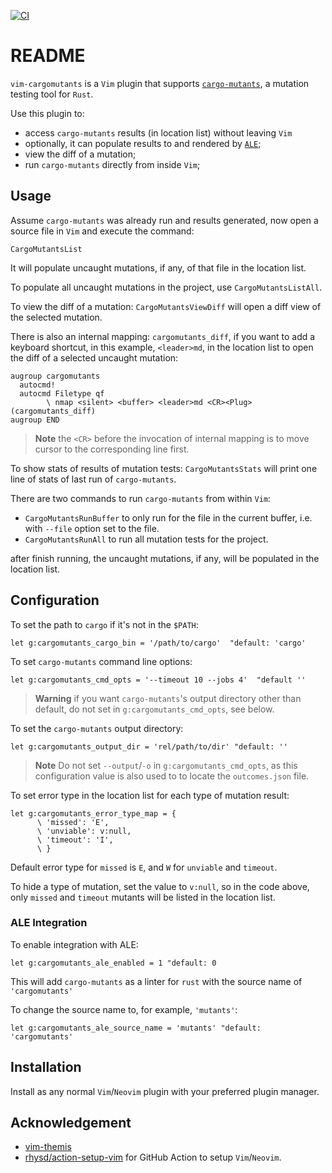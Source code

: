 <!--- doclinks: ignore -->
[![CI](../../actions/workflows/ci.yml/badge.svg)](../../actions/workflows/ci.yml)

# README

`vim-cargomutants` is a `Vim` plugin that supports [`cargo-mutants`](https://github.com/sourcefrog/cargo-mutants ), a mutation testing tool for `Rust`.

Use this plugin to:

- access `cargo-mutants` results (in location list) without leaving `Vim`
- optionally, it can populate results to and rendered by [`ALE`](https://github.com/dense-analysis/ale);
- view the diff of a mutation;
- run `cargo-mutants` directly from inside `Vim`;

## Usage

Assume `cargo-mutants` was already run and results generated, now open a source file in `Vim` and execute the command:

`CargoMutantsList`

It will populate uncaught mutations, if any, of that file in the location list.

To populate all uncaught mutations in the project, use `CargoMutantsListAll`.

To view the diff of a mutation: `CargoMutantsViewDiff` will open a diff view of the selected mutation.

There is also an internal mapping: `cargomutants_diff`, if you want to add a keyboard shortcut, in this example, `<leader>md`, in the location list to open the diff of a selected uncaught mutation:

```vim
augroup cargomutants
  autocmd!
  autocmd Filetype qf
        \ nmap <silent> <buffer> <leader>md <CR><Plug>(cargomutants_diff)
augroup END
```

> **Note**
> the `<CR>` before the invocation of internal mapping is to move cursor to the corresponding line first.

To show stats of results of mutation tests: `CargoMutantsStats` will print one line of stats of last run of `cargo-mutants`.

There are two commands to run `cargo-mutants` from within `Vim`:

- `CargoMutantsRunBuffer` to only run for the file in the current buffer, i.e. with `--file` option set to the file.
- `CargoMutantsRunAll` to run all mutation tests for the project.

after finish running, the uncaught mutations, if any, will be populated in the location list.

## Configuration

To set the path to `cargo` if it's not in the `$PATH`:

```vim
let g:cargomutants_cargo_bin = '/path/to/cargo'  "default: 'cargo'
```

To set `cargo-mutants` command line options:

```vim
let g:cargomutants_cmd_opts = '--timeout 10 --jobs 4'  "default ''
```

> **Warning**
> if you want `cargo-mutants`'s output directory other than default, do not set in `g:cargomutants_cmd_opts`, see below.

To set the `cargo-mutants` output directory:

```vim
let g:cargomutants_output_dir = 'rel/path/to/dir' "default: ''
```

> **Note**
> Do not set `--output`/`-o` in `g:cargomutants_cmd_opts`, as this configuration value is also used to to locate the `outcomes.json` file.

To set error type in the location list for each type of mutation result:

```vim
let g:cargomutants_error_type_map = {
      \ 'missed': 'E',
      \ 'unviable': v:null,
      \ 'timeout': 'I',
      \ }
```

Default error type for `missed` is `E`, and `W` for `unviable` and `timeout`.

To hide a type of mutation, set the value to `v:null`, so in the code above, only `missed` and `timeout` mutants will be listed in the location list.

### ALE Integration

To enable integration with ALE:

```vim
let g:cargomutants_ale_enabled = 1 "default: 0
```

This will add `cargo-mutants` as a linter for `rust` with the source name of `'cargomutants'`

To change the source name to, for example, `'mutants'`:

```vim
let g:cargomutants_ale_source_name = 'mutants' "default: 'cargomutants'
```


## Installation

Install as any normal `Vim`/`Neovim` plugin with your preferred plugin manager.

## Acknowledgement

- [vim-themis](https://github.com/thinca/vim-themis )
- [rhysd/action-setup-vim](https://github.com/rhysd/action-setup-vim) for GitHub Action to setup `Vim`/`Neovim`.

